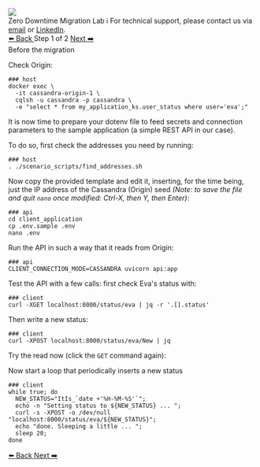 <!-- TOP -->
<div class="top">
  <img src="https://datastax-academy.github.io/katapod-shared-assets/images/ds-academy-logo.svg" />
  <div class="scenario-title-section">
    <span class="scenario-title">Zero Downtime Migration Lab</span>
    <span class="scenario-subtitle">ℹ️ For technical support, please contact us via <a href="mailto:aleksandr.volochnev@datastax.com">email</a> or <a href="https://dtsx.io/aleks">LinkedIn</a>.</span>
  </div>
</div>

<!-- NAVIGATION -->
<div id="navigation-top" class="navigation-top">
 <a href='command:katapod.loadPage?[{"step":"intro"}]' 
   class="btn btn-dark navigation-top-left">⬅️ Back
 </a>
<span class="step-count"> Step 1 of 2</span>
 <a href='command:katapod.loadPage?[{"step":"step2"}]' 
    class="btn btn-dark navigation-top-right">Next ➡️
  </a>
</div>

<!-- CONTENT -->

<div class="step-title">Before the migration</div>

Check Origin:

```
### host
docker exec \
  -it cassandra-origin-1 \
  cqlsh -u cassandra -p cassandra \
  -e "select * from my_application_ks.user_status where user='eva';"
```

It is now time to prepare your dotenv file to feed secrets and connection
parameters to the sample application (a simple REST API in our case).

To do so, first check the addresses you need by running:

```
### host
. ./scenario_scripts/find_addresses.sh
```

Now copy the provided template and edit it, inserting, for the time being,
just the IP address of the Cassandra (Origin) seed
_(Note: to save the file and quit `nano` once modified: Ctrl-X, then Y, then Enter)_:

```
### api
cd client_application
cp .env.sample .env
nano .env
```

Run the API in such a way that it reads from Origin:

```
### api
CLIENT_CONNECTION_MODE=CASSANDRA uvicorn api:app
```

Test the API with a few calls: first check Eva's status with:

```
### client
curl -XGET localhost:8000/status/eva | jq -r '.[].status'
```

Then write a new status:

```
### client
curl -XPOST localhost:8000/status/eva/New | jq
```

Try the read now (click the `GET` command again):

Now start a loop that periodically inserts a new status

```
### client
while true; do
  NEW_STATUS="ItIs_`date +'%H-%M-%S'`";
  echo -n "Setting status to ${NEW_STATUS} ... ";
  curl -s -XPOST -o /dev/null "localhost:8000/status/eva/${NEW_STATUS}";
  echo "done. Sleeping a little ... ";
  sleep 20;
done
```


<!-- NAVIGATION -->
<div id="navigation-bottom" class="navigation-bottom">
 <a href='command:katapod.loadPage?[{"step":"intro"}]'
   class="btn btn-dark navigation-bottom-left">⬅️ Back
 </a>
 <a href='command:katapod.loadPage?[{"step":"step2"}]'
    class="btn btn-dark navigation-bottom-right">Next ➡️
  </a>
</div>


